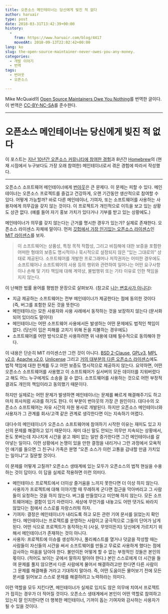 ```yaml
---
title: 오픈소스 메인테이너는 당신에게 빚진 적 없다
author: haruair
type: post
date: 2018-03-31T13:42:39+00:00
history:
  - 
    from: https://www.haruair.com/blog/4417
    movedAt: 2018-09-13T22:02:42+00:00
lang: ko
slug: the-open-source-maintainer-never-owes-you-any-money.
categories:
  - 개발 이야기
  - 번역
tags:
  - 번아웃
  - 오픈소스

---
```

Mike McQuaid의 [Open Source Maintainers Owe You Nothing][1]를 번역한 글이다. 이 번역은 [CC-BY-NC-SA][2]를 준수한다.

* * *

# 오픈소스 메인테이너는 당신에게 빚진 적 없다

이 포스트는 [지난 10년간 오픈소스 커뮤니티에 참여한 경험][3]과 8년간 [Homebrew][4]의 (현재 시점에서 누구보다도 가장 오래 참여한) 메인테이너로서 겪은 경험에 따라서 작성했다.

* * *

오픈소스 소프트웨어 메인테이너에게 [번아웃][5]은 큰 문제다. 이 문제는 피할 수 있다. 메인테이너는 오픈소스 프로젝트를 즐겁고 건강하게, 오랜 기간동안 생산적으로 참여할 수 있다. 어떻게 가능할까? 바로 다른 메인테이너, 기여자, 또는 소프트웨어를 사용하는 사용자에게 의무감을 갖지 않는 것이다. 이 프로젝트가 개인적으로 이득을 보고 있는 상황도 상관 없다. (예를 들어 자기 홍보 가치가 있다거나 기부를 받고 있는 상황에도.)

메인테이너가 의무를 갖지 않는다는 근거를 명시한 경우가 있는가? 실제로 존재한다. 오픈소스 라이센스 자체에 말이다. 먼저 [깃헙에서 가장 인기있는 오픈소스 라이센스][6]인 [MIT 라이센스][7]를 보자.

> 이 소프트웨어는 상품성, 특정 목적 적합성, 그리고 비침해에 대한 보증을 포함한 어떠한 형태의 보증도 명시적이나 묵시적으로 설정되지 않은 “있는 그대로의” 상태로 제공된다. 소프트웨어를 개발한 프로그래머나 저작권자는 어떠한 경우에도 소프트웨어나 소프트웨어의 사용 등의 행위와 관련하여 일어나는 어떤 요구사항이나 손해 및 기타 책임에 대해 계약상, 불법행위 또는 기타 이유로 인한 책임을 지지 않는다. 

이 난해한 법률 용어를 평범한 문장으로 살펴보자. (참고로 [나는 변호사가 아니다][8]):

  * 지금 제공하는 소프트웨어는 전부 메인테이너가 제공한다는 점에 동의한 것이다 (즉, 버그를 포함한 모든 것을 뜻한다)
  * 메인테이너는 모든 사용자와 사용 사례에서 동작하는 것을 보장하지 않는다 (문서화되어 있더라도 말이다)
  * 메인테이너는 어떤 소프트웨어 사용에서든 발생하는 어떤 문제에도 법적인 책임이 없다. (당신이 입은 피해를 고치기 위해 돈을 지불하는 경우에도)
  * 소프트웨어를 어떤 방식으로든 사용하려면 위 내용에 대해 필수적으로 동의해야 한다.

이 내용은 단순히 MIT 라이센스만 그런 것이 아니다. [BSD 2-Clause][9], [GPLv3][10], [MPL v2.0][11], [Apache v2.0][12], [Unlicense][13] 그리고 [거의 대부분의 다른 오픈소스 라이센스][14]에도 법적 책임에 대한 한계를 두고 어떤 보증도 명시적으로 제공하지 않는다. 요약하면, 어떤 오픈소스 소프트웨어를 사용했고 이 소프트웨어가 실서버의 모든 데이터를 지워버렸다고 해도 어느 누구에게도 소송을 걸 수 없다. 소프트웨어를 사용하는 것으로 어떤 부정적 결과도 개인의 책임이라고 동의했기 때문이다.

하지만 실제로는 어떤 문제가 발생하면 메인테이너는 문제를 빠르게 해결해주기도 하고 마치 회사처럼 사과를 하기도 한다. 이 부분이 번아웃의 가장 큰 원인이다. 대다수의 오픈소스 소프트웨어는 자유 시간의 자원 봉사로 개발된다. 하지만 오픈소스 메인테이너와 사용자가 그 관계를 회사/고객 같은 관계로 생각한다면 이는 지속하기 어렵다.

대다수의 메인테이너가 오픈소스 소프트웨어에 참여하기 시작한 이유는 재미도 있고 자신의 문제를 해결하고 있기 때문이다. 재미 대신 말도 안되는 의무만 지속되는 상황에서, 돈도 못버는데 지나치게 시간을 쏟고 재미 없는 일만 증가한다면 그건 메인테이너를 갈아넣는 일이다. 이런 상황에서 논쟁이 있을 만한 결정을 내리거나 그런 과정에서 모욕적인 얘기를 들으면 그 친구나 가족은 분명 &#8220;오픈 소스가 이런 고통을 감내할 만큼 가치있는 일이냐&#8221;고 질문할 것이다.

이 문제를 어떻게 고칠까? 오픈소스 생태계에 있는 모두가 오픈소스의 법적 현실을 수용하는 것이 답이다. 이 답을 실제로 적용하면 이런 의미다.

  * 메인테이너: 프로젝트에서 더이상 즐거움을 느끼지 못한다면 더 이상 하지 않는다. 사용자가 프로젝트에 대해 이야기할 때 무례하게 군다면 접근을 막아버리고 그 사람들이 요청하는 것을 하지 않는다. 버그를 만들었다고 미안해 하지 않는다. 모든 소프트웨어에는 결함이 있기 마련이다. 세상에 무언가를 내놓고도 어떤 댓가도 바라지 않았다는 점에서 스스로를 자랑스러워 하자.
  * 기여자: 결정은 메인테이너가 내리도록 하고 모든 관련 기여 문서를 읽었는지 확인한다. 메인테이너는 프로젝트를 운영하는 사람이고 궁극적으로 그들의 단어가 남게 된다. 어떤 식으로 프로젝트가 동작하는지 (사실, 무엇이든지) 당신에게 가르치기 위해서 메인테이너가 존재하는 것이 아니다.
  * 사용자: 프로젝트에 이슈를 생성하거나, 풀리퀘스트를 열거나 덧글을 작성할 때는 사람들이 자신들의 시간을 써서 소프트웨어를 만들고 무료로 사용하게 했다는 점에 감사하는 마음을 담아야 한다. 불만이든 어떻게 할 수 없는 부정적인 것들은 본인의 몫이다. (적어도 보이는 곳에서 말하지 말아야 한다.) 본인 스스로에게 더 시간을 들여 문제를 풀지 않으면서 다른 사람에게 물어서 해결하려고만 한다면 다른 사람이 그 문제를 해결해줄 거라고 기대하지 말아라. 즉, 어떤 도움이든 물어보기 전에 모든 문서를 읽어보고 스스로 문제를 해결하려고 노력하라는 의미다.

이런 역할을 모두 지킨다면, 메인테이너가 실제로 있지도 않은 의무에 치여서 프로젝트가 접히는 경우가 더 적어질 것이다. 오픈소스 생태계에서 본인이 어떤 역할로 참여하고 있는지 잘 인지한다면 더 행복한 메인테이너, 기꺼이 돕는 기여자와 감사하는 사용자가 될 수 있을 것이다.

 [1]: https://mikemcquaid.com/2018/03/19/open-source-maintainers-owe-you-nothing/
 [2]: https://creativecommons.org/licenses/by-nc-sa/2.5/scotland/
 [3]: https://mikemcquaid.com/projects/
 [4]: https://github.com/Homebrew/brew
 [5]: https://en.wikipedia.org/wiki/Occupational_burnout
 [6]: https://blog.github.com/2015-03-09-open-source-license-usage-on-github-com/
 [7]: https://choosealicense.com/licenses/mit/
 [8]: https://en.wikipedia.org/wiki/IANAL
 [9]: https://choosealicense.com/licenses/bsd-2-clause/
 [10]: https://choosealicense.com/licenses/gpl-3.0/
 [11]: https://choosealicense.com/licenses/mpl-2.0/
 [12]: https://choosealicense.com/licenses/apache-2.0/
 [13]: https://choosealicense.com/licenses/unlicense/
 [14]: https://choosealicense.com/appendix/